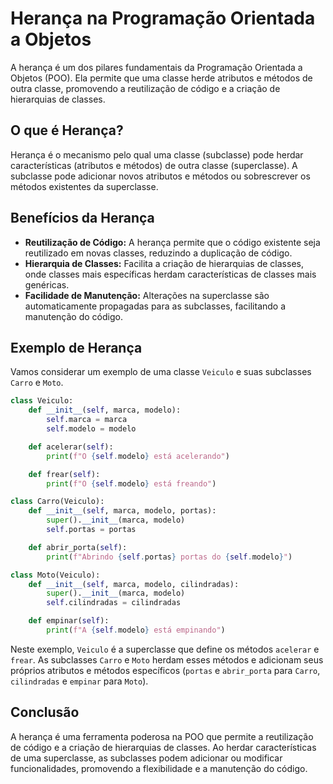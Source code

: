 # Herança na Programação Orientada a Objetos

A herança é um dos pilares fundamentais da Programação Orientada a Objetos (POO). Ela permite que uma classe herde atributos e métodos de outra classe, promovendo a reutilização de código e a criação de hierarquias de classes.

## O que é Herança?

Herança é o mecanismo pelo qual uma classe (subclasse) pode herdar características (atributos e métodos) de outra classe (superclasse). A subclasse pode adicionar novos atributos e métodos ou sobrescrever os métodos existentes da superclasse.

## Benefícios da Herança

* **Reutilização de Código:** A herança permite que o código existente seja reutilizado em novas classes, reduzindo a duplicação de código.
* **Hierarquia de Classes:** Facilita a criação de hierarquias de classes, onde classes mais específicas herdam características de classes mais genéricas.
* **Facilidade de Manutenção:** Alterações na superclasse são automaticamente propagadas para as subclasses, facilitando a manutenção do código.

## Exemplo de Herança

Vamos considerar um exemplo de uma classe `Veiculo` e suas subclasses `Carro` e `Moto`.

```python
class Veiculo:
    def __init__(self, marca, modelo):
        self.marca = marca
        self.modelo = modelo

    def acelerar(self):
        print(f"O {self.modelo} está acelerando")

    def frear(self):
        print(f"O {self.modelo} está freando")

class Carro(Veiculo):
    def __init__(self, marca, modelo, portas):
        super().__init__(marca, modelo)
        self.portas = portas

    def abrir_porta(self):
        print(f"Abrindo {self.portas} portas do {self.modelo}")

class Moto(Veiculo):
    def __init__(self, marca, modelo, cilindradas):
        super().__init__(marca, modelo)
        self.cilindradas = cilindradas

    def empinar(self):
        print(f"A {self.modelo} está empinando")
```

Neste exemplo, `Veiculo` é a superclasse que define os métodos `acelerar` e `frear`. As subclasses `Carro` e `Moto` herdam esses métodos e adicionam seus próprios atributos e métodos específicos (`portas` e `abrir_porta` para `Carro`, `cilindradas` e `empinar` para `Moto`).

## Conclusão

A herança é uma ferramenta poderosa na POO que permite a reutilização de código e a criação de hierarquias de classes. Ao herdar características de uma superclasse, as subclasses podem adicionar ou modificar funcionalidades, promovendo a flexibilidade e a manutenção do código.
